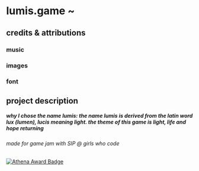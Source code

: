 # lumis.game ~ 

## credits & attributions
### music
#####
### images
#####
#####
#####
### font
#####

## project description
##### why I chose the name lumis: the name lumis is derived from the latin word lux (lumen), lucis meaning light. the theme of this game is light, life and hope returning

###### made for game jam with SIP @ girls who code
[![Athena Award Badge](https://img.shields.io/endpoint?url=https%3A%2F%2Faward.athena.hackclub.com%2Fapi%2Fbadge)](https://award.athena.hackclub.com?utm_source=readme)
